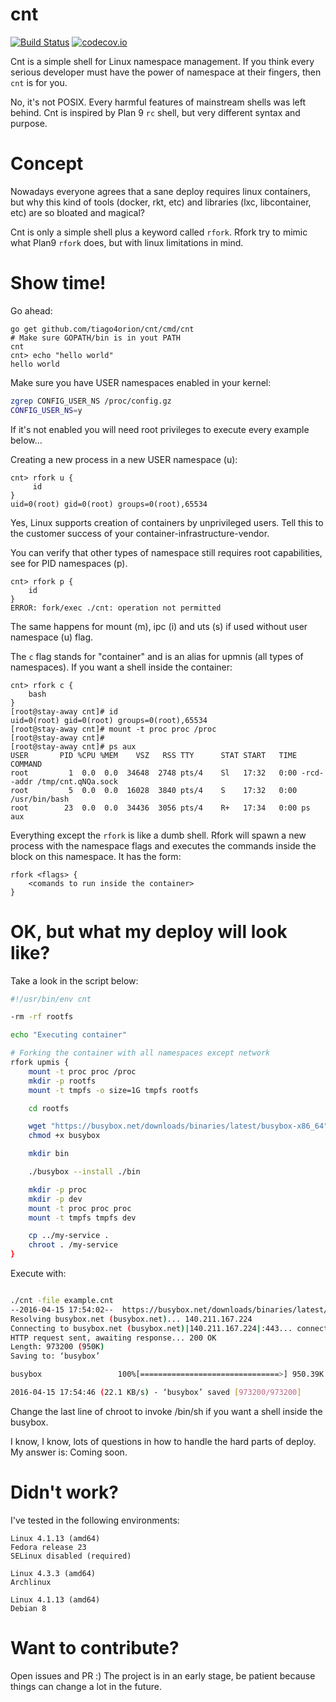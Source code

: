# cnt

[![Build Status](https://travis-ci.org/tiago4orion/cnt.svg?branch=master)](https://travis-ci.org/tiago4orion/cnt) [![codecov.io](https://codecov.io/github/tiago4orion/cnt/coverage.svg?branch=master)](https://codecov.io/github/tiago4orion/cnt?branch=master)

Cnt is a simple shell for Linux namespace management. If you think
every serious developer must have the power of namespace at their
fingers, then `cnt` is for you.

No, it's not POSIX. Every harmful features of mainstream shells was
left behind. Cnt is inspired by Plan 9 `rc` shell, but very different
syntax and purpose.

# Concept

Nowadays everyone agrees that a sane deploy requires linux containers,
but why this kind of tools (docker, rkt, etc) and libraries (lxc,
libcontainer, etc) are so bloated and magical?

Cnt is only a simple shell plus a keyword called `rfork`. Rfork try to
mimic what Plan9 `rfork` does, but with linux limitations in mind.

# Show time!

Go ahead:

```
go get github.com/tiago4orion/cnt/cmd/cnt
# Make sure GOPATH/bin is in yout PATH
cnt
cnt> echo "hello world"
hello world
```

Make sure you have USER namespaces enabled in your kernel:
```bash
zgrep CONFIG_USER_NS /proc/config.gz
CONFIG_USER_NS=y
```

If it's not enabled you will need root privileges to execute every example below...

Creating a new process in a new USER namespace (u):

```
cnt> rfork u {
     id
}
uid=0(root) gid=0(root) groups=0(root),65534
```
Yes, Linux supports creation of containers by unprivileged users. Tell
this to the customer success of your container-infrastructure-vendor.

You can verify that other types of namespace still requires root
capabilities, see for PID namespaces (p).

```
cnt> rfork p {
    id
}
ERROR: fork/exec ./cnt: operation not permitted
```

The same happens for mount (m), ipc (i) and uts (s) if used without
user namespace (u) flag.

The `c` flag stands for "container" and is an alias for upmnis (all
types of namespaces).  If you want a shell inside the container:

```
cnt> rfork c {
    bash
}
[root@stay-away cnt]# id
uid=0(root) gid=0(root) groups=0(root),65534
[root@stay-away cnt]# mount -t proc proc /proc
[root@stay-away cnt]#
[root@stay-away cnt]# ps aux
USER       PID %CPU %MEM    VSZ   RSS TTY      STAT START   TIME COMMAND
root         1  0.0  0.0  34648  2748 pts/4    Sl   17:32   0:00 -rcd- -addr /tmp/cnt.qNQa.sock
root         5  0.0  0.0  16028  3840 pts/4    S    17:32   0:00 /usr/bin/bash
root        23  0.0  0.0  34436  3056 pts/4    R+   17:34   0:00 ps aux
```

Everything except the `rfork` is like a dumb shell. Rfork will spawn a
new process with the namespace flags and executes the commands inside
the block on this namespace. It has the form:

```
rfork <flags> {
    <comands to run inside the container>
}
```

# OK, but what my deploy will look like?

Take a look in the script below:

```bash
#!/usr/bin/env cnt

-rm -rf rootfs

echo "Executing container"

# Forking the container with all namespaces except network
rfork upmis {
    mount -t proc proc /proc
    mkdir -p rootfs
    mount -t tmpfs -o size=1G tmpfs rootfs

    cd rootfs

    wget "https://busybox.net/downloads/binaries/latest/busybox-x86_64" -O busybox
    chmod +x busybox

    mkdir bin

    ./busybox --install ./bin

    mkdir -p proc
    mkdir -p dev
    mount -t proc proc proc
    mount -t tmpfs tmpfs dev

    cp ../my-service .
    chroot . /my-service
}
```

Execute with:

```bash

./cnt -file example.cnt
--2016-04-15 17:54:02--  https://busybox.net/downloads/binaries/latest/busybox-x86_64
Resolving busybox.net (busybox.net)... 140.211.167.224
Connecting to busybox.net (busybox.net)|140.211.167.224|:443... connected.
HTTP request sent, awaiting response... 200 OK
Length: 973200 (950K)
Saving to: ‘busybox’

busybox                 100%[===============================>] 950.39K  21.1KB/s    in 43s

2016-04-15 17:54:46 (22.1 KB/s) - ‘busybox’ saved [973200/973200]

```

Change the last line of chroot to invoke /bin/sh if you want a shell
inside the busybox.

I know, I know, lots of questions in how to handle the hard parts of
deploy. My answer is: Coming soon.

# Didn't work?

I've tested in the following environments:

    Linux 4.1.13 (amd64)
    Fedora release 23
    SELinux disabled (required)

    Linux 4.3.3 (amd64)
    Archlinux

    Linux 4.1.13 (amd64)
    Debian 8

# Want to contribute?

Open issues and PR :)
The project is in an early stage, be patient because things can change
a lot in the future.
